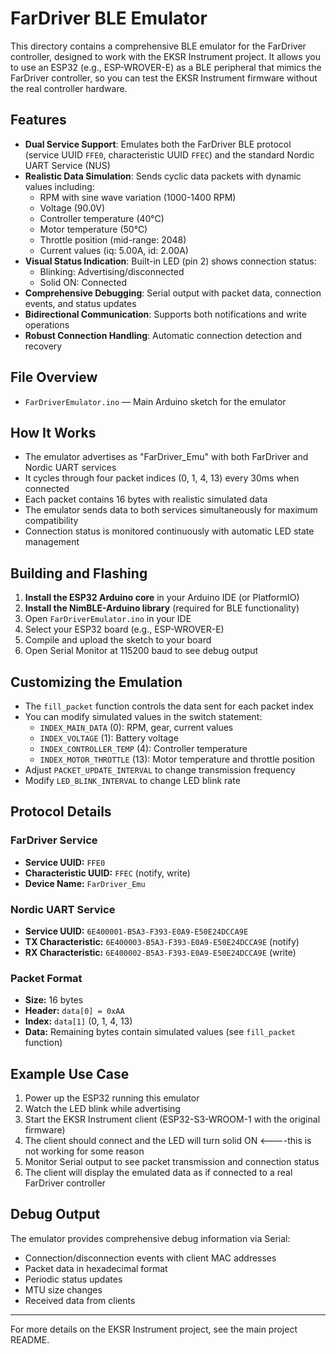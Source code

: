 # FarDriver BLE Emulator

This directory contains a comprehensive BLE emulator for the FarDriver controller, designed to work with the EKSR Instrument project. It allows you to use an ESP32 (e.g., ESP-WROVER-E) as a BLE peripheral that mimics the FarDriver controller, so you can test the EKSR Instrument firmware without the real controller hardware.

## Features
- **Dual Service Support**: Emulates both the FarDriver BLE protocol (service UUID `FFE0`, characteristic UUID `FFEC`) and the standard Nordic UART Service (NUS)
- **Realistic Data Simulation**: Sends cyclic data packets with dynamic values including:
  - RPM with sine wave variation (1000-1400 RPM)
  - Voltage (90.0V)
  - Controller temperature (40°C)
  - Motor temperature (50°C)
  - Throttle position (mid-range: 2048)
  - Current values (iq: 5.00A, id: 2.00A)
- **Visual Status Indication**: Built-in LED (pin 2) shows connection status:
  - Blinking: Advertising/disconnected
  - Solid ON: Connected
- **Comprehensive Debugging**: Serial output with packet data, connection events, and status updates
- **Bidirectional Communication**: Supports both notifications and write operations
- **Robust Connection Handling**: Automatic connection detection and recovery

## File Overview
- `FarDriverEmulator.ino` — Main Arduino sketch for the emulator

## How It Works
- The emulator advertises as "FarDriver_Emu" with both FarDriver and Nordic UART services
- It cycles through four packet indices (0, 1, 4, 13) every 30ms when connected
- Each packet contains 16 bytes with realistic simulated data
- The emulator sends data to both services simultaneously for maximum compatibility
- Connection status is monitored continuously with automatic LED state management

## Building and Flashing
1. **Install the ESP32 Arduino core** in your Arduino IDE (or PlatformIO)
2. **Install the NimBLE-Arduino library** (required for BLE functionality)
3. Open `FarDriverEmulator.ino` in your IDE
4. Select your ESP32 board (e.g., ESP-WROVER-E)
5. Compile and upload the sketch to your board
6. Open Serial Monitor at 115200 baud to see debug output

## Customizing the Emulation
- The `fill_packet` function controls the data sent for each packet index
- You can modify simulated values in the switch statement:
  - `INDEX_MAIN_DATA` (0): RPM, gear, current values
  - `INDEX_VOLTAGE` (1): Battery voltage
  - `INDEX_CONTROLLER_TEMP` (4): Controller temperature
  - `INDEX_MOTOR_THROTTLE` (13): Motor temperature and throttle position
- Adjust `PACKET_UPDATE_INTERVAL` to change transmission frequency
- Modify `LED_BLINK_INTERVAL` to change LED blink rate

## Protocol Details
### FarDriver Service
- **Service UUID:** `FFE0`
- **Characteristic UUID:** `FFEC` (notify, write)
- **Device Name:** `FarDriver_Emu`

### Nordic UART Service
- **Service UUID:** `6E400001-B5A3-F393-E0A9-E50E24DCCA9E`
- **TX Characteristic:** `6E400003-B5A3-F393-E0A9-E50E24DCCA9E` (notify)
- **RX Characteristic:** `6E400002-B5A3-F393-E0A9-E50E24DCCA9E` (write)

### Packet Format
- **Size:** 16 bytes
- **Header:** `data[0] = 0xAA`
- **Index:** `data[1]` (0, 1, 4, 13)
- **Data:** Remaining bytes contain simulated values (see `fill_packet` function)

## Example Use Case
1. Power up the ESP32 running this emulator
2. Watch the LED blink while advertising
3. Start the EKSR Instrument client (ESP32-S3-WROOM-1 with the original firmware)
4. The client should connect and the LED will turn solid ON <----this is not working for some reason
5. Monitor Serial output to see packet transmission and connection status
6. The client will display the emulated data as if connected to a real FarDriver controller

## Debug Output
The emulator provides comprehensive debug information via Serial:
- Connection/disconnection events with client MAC addresses
- Packet data in hexadecimal format
- Periodic status updates
- MTU size changes
- Received data from clients

---

For more details on the EKSR Instrument project, see the main project README. 